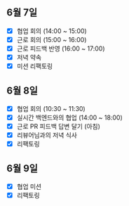 ## 6월 7일

- [x] 협업 회의 (14:00 ~ 15:00)
- [x] 근로 회의 (15:00 ~ 16:00)
- [x] 근로 피드백 반영 (16:00 ~ 17:00)
- [x] 저녁 약속
- [x] 미션 리팩토링 

## 6월 8일

- [x] 협업 회의 (10:30 ~ 11:30)
- [x] 실시간 백엔드와의 협업 (14:00 ~ 18:00)
- [x] 근로 PR 피드백 답변 달기 (아침)
- [x] 리뷰어님과의 저녁 식사
- [x] 리팩토링

## 6월 9일

- [x] 협업 미션
- [x] 리팩토링
